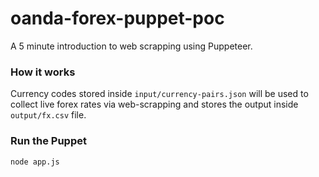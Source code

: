 # oanda-forex-puppet-poc

A 5 minute introduction to web scrapping using Puppeteer.

### How it works

Currency codes stored inside `input/currency-pairs.json` will be used to collect live forex rates via web-scrapping and stores the output inside `output/fx.csv` file.

### Run the Puppet

```sh
node app.js
```
